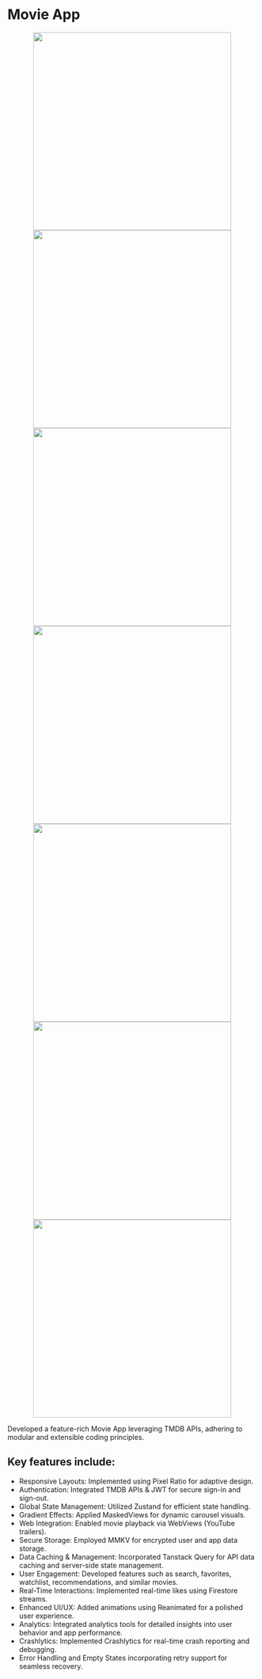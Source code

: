 # Movie App

<div align="center" style="display: inline_block">
  <img height="400em" src="https://github.com/MrAbhinavMahajan/RNMovieApp/assets/98639822/82a63a5b-11a0-4d02-9d4b-aee7d233778d">
  <img height="400em" src="https://github.com/MrAbhinavMahajan/RNMovieApp/assets/98639822/a0e27851-6b64-4031-9280-596b1be60f50">
  <img height="400em" src="https://github.com/MrAbhinavMahajan/RNMovieApp/assets/98639822/9e7e968c-eb44-4926-b20c-2def3723314c">
  <img height="400em" src="https://github.com/MrAbhinavMahajan/RNMovieApp/assets/98639822/364f9ccb-98ec-40fc-bc8b-687b05f0aa7a">
  <img height="400em" src="https://github.com/MrAbhinavMahajan/RNMovieApp/assets/98639822/928e8efa-fdfa-4264-aee3-4ef8625c1001">
  <img height="400em" src="https://github.com/MrAbhinavMahajan/RNMovieApp/assets/98639822/c16e5c38-f766-4281-b4a6-0c37e8ae11ca">
  <img height="400em" src="https://github.com/MrAbhinavMahajan/RNMovieApp/assets/98639822/377801ed-4d2d-431a-b23a-074469afb50f">
</div>

Developed a feature-rich Movie App leveraging TMDB APIs, adhering to modular and extensible coding principles.

## Key features include:

- Responsive Layouts: Implemented using Pixel Ratio for adaptive design.
- Authentication: Integrated TMDB APIs & JWT for secure sign-in and sign-out.
- Global State Management: Utilized Zustand for efficient state handling.
- Gradient Effects: Applied MaskedViews for dynamic carousel visuals.
- Web Integration: Enabled movie playback via WebViews (YouTube trailers).
- Secure Storage: Employed MMKV for encrypted user and app data storage.
- Data Caching & Management: Incorporated Tanstack Query for API data caching and server-side state management.
- User Engagement: Developed features such as search, favorites, watchlist, recommendations, and similar movies.
- Real-Time Interactions: Implemented real-time likes using Firestore streams.
- Enhanced UI/UX: Added animations using Reanimated for a polished user experience.
- Analytics: Integrated analytics tools for detailed insights into user behavior and app performance.
- Crashlytics: Implemented Crashlytics for real-time crash reporting and debugging.
- Error Handling and Empty States incorporating retry support for seamless recovery.
